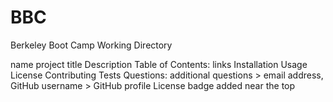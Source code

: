 # BBC
Berkeley Boot Camp Working Directory

name
project title
Description
Table of Contents: links
Installation
Usage
License
Contributing
Tests
Questions:  additional questions > email address, GitHub username > GitHub profile
License
badge added near the top
